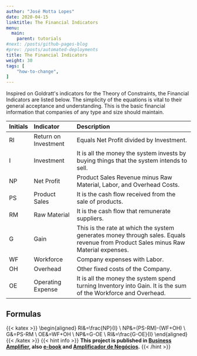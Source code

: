 ```yaml
---
author: "José Motta Lopes"
date: 2020-04-15
linktitle: The Financial Indicators
menu:
  main:
    parent: tutorials
#next: /posts/github-pages-blog
#prev: /posts/automated-deployments
title: The Financial Indicators
weight: 30
tags: [
    "how-to-change",
]
---
```

Inspired on Goldratt's indicators for the Theory of Constraints, the Financial Indicators are listed below. The simplicity of the equations is vital to their general acceptance and understanding. This is the basic financial information that companies of any type and size should maintain.

Initials | Indicator | Description
--- | :--- | :---
RI | Return on Investment | Equals Net Profit divided by Investment.
I | Investment | It is all the money the system invests by buying things that the system intends to sell.
NP | Net Profit | Product Sales Revenue minus Raw Material, Labor, and Overhead Costs.
PS | Product Sales | It is the cash flow received from the sale of products.
RM | Raw Material | It is the cash flow that remunerate suppliers.
G | Gain | This is the rate at which the system generates money through sales. Equals revenue from Product Sales minus Raw Material expenses.
WF | Workforce | Company expenses with Labor.
OH | Overhead | Other fixed costs of the Company.
OE | Operating Expense | It is all the money the system spend turning Inventory into Gain. It is the sum of the Workforce and  Overhead.

## Formulas

{{< katex >}}
\begin{aligned}
   RI&=\frac{NP}{I} \\
   NP&=(PS-RM)-(WF+OH) \\
   G&=PS-RM \\
   OE&=WF+OH \\
   NP&=G-OE \\
   RI&=\frac{G-OE}{I}
\end{aligned}
{{< /katex >}}
{{< hint info >}}
**This project is published in [Business Amplifier](https://www.amazon.com/Business-Amplifier-M-Sc-Motta-Lopes/dp/B083XGK14Q), also [e-book](https://www.amazon.com/Business-Amplifier-Jose-Motta-Lopes-ebook-dp-B086L6V6QY/dp/B086L6V6QY/) and [Amplificador de Negócios](https://www.amazon.com/M-Sc-Jose-Motta-Lopes/dp/8592301009).**
{{< /hint >}}
